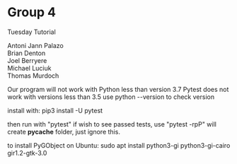# Group 4

Tuesday Tutorial

Antoni Jann Palazo  
Brian Denton  
Joel Berryere  
Michael Luciuk  
Thomas Murdoch  

Our program will not work with Python less than version 3.7
Pytest does not work with versions less than 3.5
use python --version to check version

install with:
	pip3 install -U pytest


then run with "pytest"
if wish to see passed tests, use "pytest -rpP"
will create __pycache__ folder, just ignore this.

to install PyGObject on Ubuntu:
sudo apt install python3-gi python3-gi-cairo gir1.2-gtk-3.0
